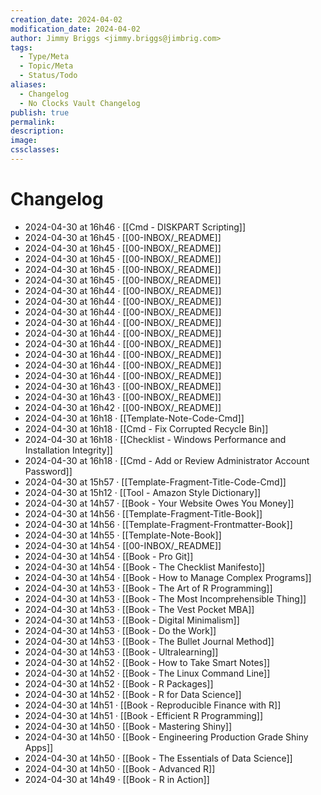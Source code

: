 ```yaml
---
creation_date: 2024-04-02
modification_date: 2024-04-02
author: Jimmy Briggs <jimmy.briggs@jimbrig.com>
tags:
  - Type/Meta
  - Topic/Meta
  - Status/Todo
aliases:
  - Changelog
  - No Clocks Vault Changelog
publish: true
permalink:
description:
image:
cssclasses:
---
```


# Changelog

- 2024-04-30 at 16h46 · [[Cmd - DISKPART Scripting]]
- 2024-04-30 at 16h45 · [[00-INBOX/_README]]
- 2024-04-30 at 16h45 · [[00-INBOX/_README]]
- 2024-04-30 at 16h45 · [[00-INBOX/_README]]
- 2024-04-30 at 16h45 · [[00-INBOX/_README]]
- 2024-04-30 at 16h45 · [[00-INBOX/_README]]
- 2024-04-30 at 16h44 · [[00-INBOX/_README]]
- 2024-04-30 at 16h44 · [[00-INBOX/_README]]
- 2024-04-30 at 16h44 · [[00-INBOX/_README]]
- 2024-04-30 at 16h44 · [[00-INBOX/_README]]
- 2024-04-30 at 16h44 · [[00-INBOX/_README]]
- 2024-04-30 at 16h44 · [[00-INBOX/_README]]
- 2024-04-30 at 16h44 · [[00-INBOX/_README]]
- 2024-04-30 at 16h44 · [[00-INBOX/_README]]
- 2024-04-30 at 16h44 · [[00-INBOX/_README]]
- 2024-04-30 at 16h43 · [[00-INBOX/_README]]
- 2024-04-30 at 16h43 · [[00-INBOX/_README]]
- 2024-04-30 at 16h42 · [[00-INBOX/_README]]
- 2024-04-30 at 16h18 · [[Template-Note-Code-Cmd]]
- 2024-04-30 at 16h18 · [[Cmd - Fix Corrupted Recycle Bin]]
- 2024-04-30 at 16h18 · [[Checklist - Windows Performance and Installation Integrity]]
- 2024-04-30 at 16h18 · [[Cmd - Add or Review Administrator Account Password]]
- 2024-04-30 at 15h57 · [[Template-Fragment-Title-Code-Cmd]]
- 2024-04-30 at 15h12 · [[Tool - Amazon Style Dictionary]]
- 2024-04-30 at 14h57 · [[Book - Your Website Owes You Money]]
- 2024-04-30 at 14h56 · [[Template-Fragment-Title-Book]]
- 2024-04-30 at 14h56 · [[Template-Fragment-Frontmatter-Book]]
- 2024-04-30 at 14h55 · [[Template-Note-Book]]
- 2024-04-30 at 14h54 · [[00-INBOX/_README]]
- 2024-04-30 at 14h54 · [[Book - Pro Git]]
- 2024-04-30 at 14h54 · [[Book - The Checklist Manifesto]]
- 2024-04-30 at 14h54 · [[Book - How to Manage Complex Programs]]
- 2024-04-30 at 14h53 · [[Book - The Art of R Programming]]
- 2024-04-30 at 14h53 · [[Book - The Most Incomprehensible Thing]]
- 2024-04-30 at 14h53 · [[Book - The Vest Pocket MBA]]
- 2024-04-30 at 14h53 · [[Book - Digital Minimalism]]
- 2024-04-30 at 14h53 · [[Book - Do the Work]]
- 2024-04-30 at 14h53 · [[Book - The Bullet Journal Method]]
- 2024-04-30 at 14h53 · [[Book - Ultralearning]]
- 2024-04-30 at 14h52 · [[Book - How to Take Smart Notes]]
- 2024-04-30 at 14h52 · [[Book - The Linux Command Line]]
- 2024-04-30 at 14h52 · [[Book - R Packages]]
- 2024-04-30 at 14h52 · [[Book - R for Data Science]]
- 2024-04-30 at 14h51 · [[Book - Reproducible Finance with R]]
- 2024-04-30 at 14h51 · [[Book - Efficient R Programming]]
- 2024-04-30 at 14h50 · [[Book - Mastering Shiny]]
- 2024-04-30 at 14h50 · [[Book - Engineering Production Grade Shiny Apps]]
- 2024-04-30 at 14h50 · [[Book - The Essentials of Data Science]]
- 2024-04-30 at 14h50 · [[Book - Advanced R]]
- 2024-04-30 at 14h49 · [[Book - R in Action]]
